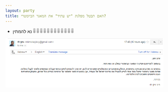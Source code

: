 ```yaml
---
layout: party
title: האם תבטל מפלגת "יש עתיד" את המאגר הביומטרי?
---
```


* נא להמתין ![ממתינים](../img/ajax-loader.gif)

<div id="doc-carousel" style="min-height:300px" class="carousel slide" data-ride="carousel">

  <!-- Wrapper for slides -->
  <div class="carousel-inner" role="listbox">
<!--
    <div class="item active">
      <img src="../docs/ylapid.png" alt="צילום מסך">
    </div>
-->
    <div class="item">
      <img src="../docs/levimiki.png" alt="צילום מסך">
    </div>
  </div>
</div>
